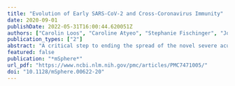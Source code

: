 ```yaml
---
title: "Evolution of Early SARS-CoV-2 and Cross-Coronavirus Immunity"
date: 2020-09-01
publishDate: 2022-05-31T16:00:44.620051Z
authors: ["Carolin Loos", "Caroline Atyeo", "Stephanie Fischinger", "John Burke", "Matthew D. Slein", "Hendrik Streeck", "Douglas Lauffenburger", "Edward T. Ryan", "Richelle C. Charles", "Galit Alter"]
publication_types: ["2"]
abstract: "A critical step to ending the spread of the novel severe acute respiratory syndrome coronavirus 2 (SARS-CoV-2) is the ability to detect, diagnose, and understand why some individuals develop mild and others develop severe disease. For example, defining the early evolutionary patterns of humoral immunity to SARS-CoV-2, and whether prevalent coronaviruses or other common infections influence the evolution of immunity, remains poorly understood but could inform diagnostic and vaccine development. Here, we deeply profiled the evolution of SARS-CoV-2 immunity, and how it is influenced by other coinfections. Our data suggest an early and rapid rise in functional humoral immunity in the first 2 weeks of infection across antigen-specific targets, which is negligibly influenced by cross-reactivity to additional common coronaviruses or common respiratory infections. These data suggest that preexisting receptor binding domain-specific immunity does not influence or bias the evolution of immunity to SARS-CoV-2 and should have negligible influence on shaping diagnostic or vaccine-induced immunity., The novel coronavirus, SARS-coronavirus (CoV)-2 (SARS-CoV-2), has caused over 17 million infections in just a few months, with disease manifestations ranging from largely asymptomatic infection to critically severe disease. The remarkable spread and unpredictable disease outcomes continue to challenge management of this infection. Among the hypotheses to explain the heterogeneity of symptoms is the possibility that exposure to other coronaviruses (CoVs), or overall higher capability to develop immunity against respiratory pathogens, may influence the evolution of immunity to SARS-CoV-2. Thus, we profiled the immune response across multiple coronavirus receptor binding domains (RBDs), respiratory viruses, and SARS-CoV-2, to determine whether heterologous immunity to other CoV-RBDs or other infections influenced the evolution of the SARS-CoV-2 humoral immune response. Overall changes in subclass, isotype, and Fc-receptor binding were profiled broadly across a cohort of 43 individuals against different coronaviruses—RBDs of SARS-CoV-2 and the more common HKU1 and NL63 viruses. We found rapid functional evolution of responses to SARS-CoV-2 over time, along with broad but relatively more time-invariant responses to the more common CoVs. Moreover, there was little evidence of correlation between SARS-CoV-2 responses and HKU1, NL63, and respiratory infection (influenza and respiratory syncytial virus) responses. These findings suggest that common viral infections including common CoV immunity, targeting the receptor binding domain involved in viral infection, do not appear to influence the rapid functional evolution of SARS-CoV-2 immunity, and thus should not impact diagnostics or shape vaccine-induced immunity., IMPORTANCE A critical step to ending the spread of the novel severe acute respiratory syndrome coronavirus 2 (SARS-CoV-2) is the ability to detect, diagnose, and understand why some individuals develop mild and others develop severe disease. For example, defining the early evolutionary patterns of humoral immunity to SARS-CoV-2, and whether prevalent coronaviruses or other common infections influence the evolution of immunity, remains poorly understood but could inform diagnostic and vaccine development. Here, we deeply profiled the evolution of SARS-CoV-2 immunity, and how it is influenced by other coinfections. Our data suggest an early and rapid rise in functional humoral immunity in the first 2 weeks of infection across antigen-specific targets, which is negligibly influenced by cross-reactivity to additional common coronaviruses or common respiratory infections. These data suggest that preexisting receptor binding domain-specific immunity does not influence or bias the evolution of immunity to SARS-CoV-2 and should have negligible influence on shaping diagnostic or vaccine-induced immunity."
featured: false
publication: "*mSphere*"
url_pdf: "https://www.ncbi.nlm.nih.gov/pmc/articles/PMC7471005/"
doi: "10.1128/mSphere.00622-20"
---
```


